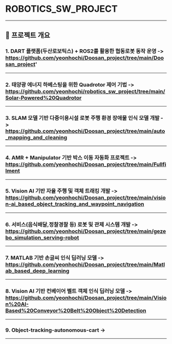 # ROBOTICS_SW_PROJECT



---

## 📌 프로젝트 개요

### 1. **DART 플랫폼(두산로보틱스) + ROS2를 활용한 협동로봇 동작 운영 ->**	https://github.com/yeonhochi/Doosan_project/tree/main/Doosan_project'

---

### 2. **태양광 에너지 하베스팅을 위한 Quadrotor 제어 기법 ->** https://github.com/yeonhochi/robotics_sw_project/tree/main/Solar-Powered%20Quadrotor

---
   
### 3. **SLAM 모델 기반 다중이용시설 로봇 주행 환경 장애물 인식 모델 개발 ->** 	https://github.com/yeonhochi/Doosan_project/tree/main/auto_mapping_and_cleaning

---
   
### 4. **AMR + Manipulator 기반 박스 이동 자동화 프로젝트 ->** https://github.com/yeonhochi/Doosan_project/tree/main/Fullfilment

---
   
### 5. **Vision AI 기반 자율 주행 및 객체 트래킹 개발 ->** https://github.com/yeonhochi/Doosan_project/tree/main/vision-ai_based_object_tracking_and_waypoint_navigation

---

### 6. **서비스(음식배달,정찰경찰 등) 로봇 및 관제 시스템 개발 ->** https://github.com/yeonhochi/Doosan_project/tree/main/gezebo_simulation_serving-robot

---

### 7. **MATLAB 기반 손글씨 인식 딥러닝 모델 ->** https://github.com/yeonhochi/Doosan_project/tree/main/Matlab_based_deep_learning

---

### 8. **Vision AI 기반 컨베이어 벨트 객체 인식 딥러닝 모델 ->** https://github.com/yeonhochi/Doosan_project/tree/main/Vision%20AI-Based%20Conveyor%20Belt%20Object%20Detection

---

### 9. **Object-tracking-autonomous-cart ->**

---
